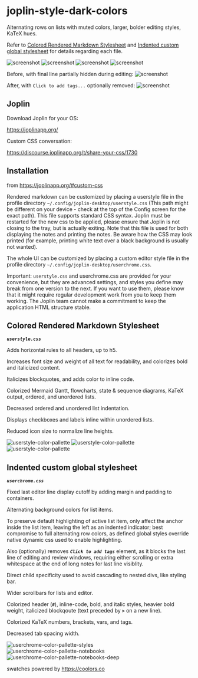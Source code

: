 # joplin-style-dark-colors
Alternating rows on lists with muted colors, larger, bolder editing styles, KaTeX hues.

Refer to [Colored Rendered Markdown Stylesheet](#colored-rendered-markdown-stylesheet) and [Indented custom global stylesheet](#indented-custom-global-stylesheet) for details regarding each file.

![screenshot](img/joplin-style-dark-colors_00.png)
![screenshot](img/joplin-style-dark-colors_09.png)
![screenshot](img/joplin-style-dark-colors_10.png)
![screenshot](img/joplin-style-dark-colors_11.png)

Before, with final line partially hidden during editing:
![screenshot](img/joplin-style-dark-colors_05.png)

After, with `Click to add tags...` optionally removed:
![screenshot](img/joplin-style-dark-colors_06.png)

## Joplin
Download Joplin for your OS: 

https://joplinapp.org/

Custom CSS conversation: 

https://discourse.joplinapp.org/t/share-your-css/1730

## Installation
from 
https://joplinapp.org/#custom-css

Rendered markdown can be customized by placing a userstyle file in the profile directory `~/.config/joplin-desktop/userstyle.css` (This path might be different on your device - check at the top of the Config screen for the exact path). This file supports standard CSS syntax. Joplin must be restarted for the new css to be applied, please ensure that Joplin is not closing to the tray, but is actually exiting. Note that this file is used for both displaying the notes and printing the notes. Be aware how the CSS may look printed (for example, printing white text over a black background is usually not wanted).

The whole UI can be customized by placing a custom editor style file in the profile directory `~/.config/joplin-desktop/userchrome.css`.

Important: `userstyle.css` and userchrome.css are provided for your convenience, but they are advanced settings, and styles you define may break from one version to the next. If you want to use them, please know that it might require regular development work from you to keep them working. The Joplin team cannot make a commitment to keep the application HTML structure stable.


## Colored Rendered Markdown Stylesheet
***`userstyle.css`***

Adds horizontal rules to all headers, up to h5.

Increases font size and weight of all text for readability, and colorizes bold and italicized content.

Italicizes blockquotes, and adds color to inline code.

Colorized Mermaid Gantt, flowcharts, state & sequence diagrams, KaTeX output, ordered, and unordered lists.

Decreased ordered and unordered list indentation.

Displays checkboxes and labels inline within unordered lists.

Reduced icon size to normalize line heights.

![userstyle-color-pallette](img/joplin-style-dark-colors_01-userstyle.png)
![userstyle-color-pallette](img/joplin-style-dark-colors_07-userstyle.png)
![userstyle-color-pallette](img/joplin-style-dark-colors_08-userstyle.png)

## Indented custom global stylesheet
***`userchrome.css`***

Fixed last editor line display cutoff by adding margin and padding to containers.

Alternating background colors for list items.

To preserve default highlighting of active list item, only affect the anchor inside the list item, leaving the left as an indented indicator; best compromise to full alternating row colors, as defined global styles override native dynamic css used to enable highlighting.

Also (optionally) removes ***`Click to add tags`*** element, as it blocks the last line of editing and review windows, requiring either scrolling or extra whitespace at the end of long notes for last line visiblity.

Direct child specificity used to avoid cascading to nested divs, like styling bar.

Wider scrollbars for lists and editor.

Colorized header (***`#`***), inline-code, bold, and italic styles, heavier bold weight, italicized blockqoute (text preceded by ***`>`*** on a new line).

Colorized KaTeX numbers, brackets, vars, and tags.

Decreased tab spacing width.

![userchrome-color-pallette-styles](img/joplin-style-dark-colors_02-userchrome.png)
![userchrome-color-pallette-notebooks](img/joplin-style-dark-colors_03-userchrome.png)
![userchrome-color-pallette-notebooks-deep](img/joplin-style-dark-colors_04-userchrome.png)

swatches powered by 
https://coolors.co

